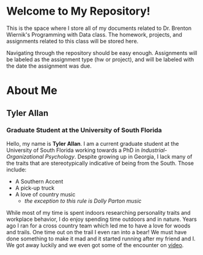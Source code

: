 # Welcome to My Repository!

This is the space where I store all of my documents related to
Dr. Brenton Wiernik's Programming with Data class. The homework,
projects, and assignments related to this class will be stored here.

Navigating through the repository should be easy enough. Assignments
will be labeled as the assignment type (hw or project), and will be
labeled with the date the assignment was due.

# About Me

## Tyler Allan

### Graduate Student at the University of South Florida

Hello, my name is **Tyler Allan**. I am a current graduate student at
the University of South Florida working towards a PhD in
*Industrial-Organizational Psychology*. Despite growing up in Georgia, I
lack many of the traits that are stereotypically indicative of being
from the South. Those include:

-   A Southern Accent
-   A pick-up truck
-   A love of country music
    -   *the exception to this rule is Dolly Parton music*

While most of my time is spent indoors researching personality traits
and workplace behavior, I do enjoy spending time outdoors and in nature.
Years ago I ran for a cross country team which led me to have a love for
woods and trails. One time out on the trail I even ran into a bear! We
must have done something to make it mad and it started running after my
friend and I. We got away luckily and we even got some of the encounter
on
[video](https://www.youtube.com/watch?v=dQw4w9WgXcQ&ab_channel=RickAstleyVEVO).

